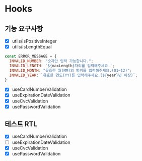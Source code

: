 # Hooks

## 기능 요구사항

- [x] utils/isPositiveInteger
- [x] utils/isLengthEqual

```javascript
const ERROR_MESSAGE = {
  INVALID_NUMBER: "숫자만 입력 가능합니다.";
  INVALID_LENGTH: `${maxLength}자리를 입력해주세요.`;
  INVALID_MONTH: "유효한 월(MM)의 범위를 입력해주세요.(01~12)";
  INVALID_YEAR: `유효한 연도(YY)를 입력해주세요.(${year}년 이상)`;
}
```

- [x] useCardNumberValidation
- [x] useExpirationDateValidation
- [x] useCvcValidation
- [x] usePasswordValidation

## 테스트 RTL

- [x] useCardNumberValidation
- [ ] useExpirationDateValidation
- [x] useCvcValidation
- [x] usePasswordValidation
